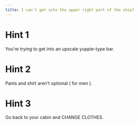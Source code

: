 ```yaml
---
title: I can't get into the upper right part of the ship?
---
```

# Hint 1
You're trying to get into an upscale yuppie-type bar.

# Hint 2
Pants and shirt aren't optional ( for men ).

# Hint 3
Go back to your cabin and CHANGE CLOTHES.

